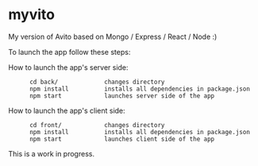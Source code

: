 # myvito
My version of Avito based on Mongo / Express / React / Node :)

To launch the app follow these steps:

How to launch the app's server side:
```
      cd back/             changes directory
      npm install          installs all dependencies in package.json
      npm start            launches server side of the app
```

How to launch the app's client side:
```
      cd front/            changes directory
      npm install          installs all dependencies in package.json
      npm start            launches client side of the app
```


This is a work in progress.

